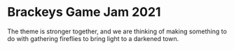 # Brackeys Game Jam 2021
The theme is stronger together, and we are thinking of making something to do with gathering fireflies to bring light to a darkened town. 